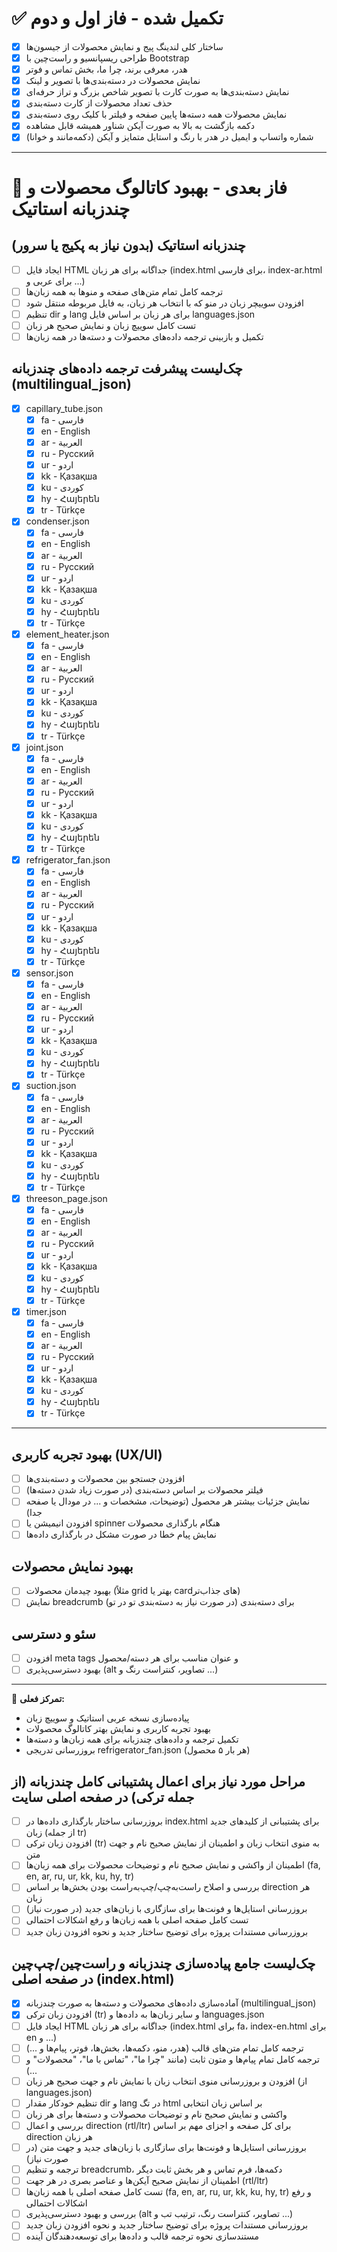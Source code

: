 # ✅ تکمیل شده - فاز اول و دوم

- [x] ساختار کلی لندینگ پیج و نمایش محصولات از جیسون‌ها
- [x] طراحی ریسپانسیو و راست‌چین با Bootstrap
- [x] هدر، معرفی برند، چرا ما، بخش تماس و فوتر
- [x] نمایش محصولات در دسته‌بندی‌ها با تصویر و لینک
- [x] نمایش دسته‌بندی‌ها به صورت کارت با تصویر شاخص بزرگ و تراز حرفه‌ای
- [x] حذف تعداد محصولات از کارت دسته‌بندی
- [x] نمایش محصولات همه دسته‌ها پایین صفحه و فیلتر با کلیک روی دسته‌بندی
- [x] دکمه بازگشت به بالا به صورت آیکن شناور همیشه قابل مشاهده
- [x] شماره واتساپ و ایمیل در هدر با رنگ و استایل متمایز و آیکن (دکمه‌مانند و خوانا)

---

# 🚀 فاز بعدی - بهبود کاتالوگ محصولات و چندزبانه استاتیک

## چندزبانه استاتیک (بدون نیاز به پکیج یا سرور)
- [ ] ایجاد فایل HTML جداگانه برای هر زبان (index.html برای فارسی، index-ar.html برای عربی و ...)
- [ ] ترجمه کامل تمام متن‌های صفحه و منوها به همه زبان‌ها
- [ ] افزودن سوییچر زبان در منو که با انتخاب هر زبان، به فایل مربوطه منتقل شود
- [ ] تنظیم dir و lang برای هر زبان بر اساس فایل languages.json
- [ ] تست کامل سوییچ زبان و نمایش صحیح هر زبان
- [ ] تکمیل و بازبینی ترجمه داده‌های محصولات و دسته‌ها در همه زبان‌ها

## چک‌لیست پیشرفت ترجمه داده‌های چندزبانه (multilingual_json)

- [x] capillary_tube.json
  - [x] fa  - فارسی
  - [x] en  - English
  - [x] ar  - العربية
  - [x] ru  - Русский
  - [x] ur  - اردو
  - [x] kk  - Қазақша
  - [x] ku  - کوردی
  - [x] hy  - Հայերեն
  - [x] tr  - Türkçe
- [x] condenser.json
  - [x] fa  - فارسی
  - [x] en  - English
  - [x] ar  - العربية
  - [x] ru  - Русский
  - [x] ur  - اردو
  - [x] kk  - Қазақша
  - [x] ku  - کوردی
  - [x] hy  - Հայերեն
  - [x] tr  - Türkçe
- [x] element_heater.json
  - [x] fa  - فارسی
  - [x] en  - English
  - [x] ar  - العربية
  - [x] ru  - Русский
  - [x] ur  - اردو
  - [x] kk  - Қазақша
  - [x] ku  - کوردی
  - [x] hy  - Հայերեն
  - [x] tr  - Türkçe
- [x] joint.json
  - [x] fa  - فارسی
  - [x] en  - English
  - [x] ar  - العربية
  - [x] ru  - Русский
  - [x] ur  - اردو
  - [x] kk  - Қазақша
  - [x] ku  - کوردی
  - [x] hy  - Հայերեն
  - [x] tr  - Türkçe
- [x] refrigerator_fan.json
  - [x] fa  - فارسی
  - [x] en  - English
  - [x] ar  - العربية
  - [x] ru  - Русский
  - [x] ur  - اردو
  - [x] kk  - Қазақша
  - [x] ku  - کوردی
  - [x] hy  - Հայերեն
  - [x] tr  - Türkçe
- [x] sensor.json
  - [x] fa  - فارسی
  - [x] en  - English
  - [x] ar  - العربية
  - [x] ru  - Русский
  - [x] ur  - اردو
  - [x] kk  - Қазақша
  - [x] ku  - کوردی
  - [x] hy  - Հայերեն
  - [x] tr  - Türkçe
- [x] suction.json
  - [x] fa  - فارسی
  - [x] en  - English
  - [x] ar  - العربية
  - [x] ru  - Русский
  - [x] ur  - اردو
  - [x] kk  - Қазақша
  - [x] ku  - کوردی
  - [x] hy  - Հայերեն
  - [x] tr  - Türkçe
- [x] threeson_page.json
  - [x] fa  - فارسی
  - [x] en  - English
  - [x] ar  - العربية
  - [x] ru  - Русский
  - [x] ur  - اردو
  - [x] kk  - Қазақша
  - [x] ku  - کوردی
  - [x] hy  - Հայերեն
  - [x] tr  - Türkçe
- [x] timer.json
  - [x] fa  - فارسی
  - [x] en  - English
  - [x] ar  - العربية
  - [x] ru  - Русский
  - [x] ur  - اردو
  - [x] kk  - Қазақша
  - [x] ku  - کوردی
  - [x] hy  - Հայերեն
  - [x] tr  - Türkçe

---

## بهبود تجربه کاربری (UX/UI)
- [ ] افزودن جستجو بین محصولات و دسته‌بندی‌ها
- [ ] فیلتر محصولات بر اساس دسته‌بندی (در صورت زیاد شدن دسته‌ها)
- [ ] نمایش جزئیات بیشتر هر محصول (توضیحات، مشخصات و ... در مودال یا صفحه جدا)
- [ ] افزودن انیمیشن یا spinner هنگام بارگذاری محصولات
- [ ] نمایش پیام خطا در صورت مشکل در بارگذاری داده‌ها

## بهبود نمایش محصولات
- [ ] بهبود چیدمان محصولات (مثلاً grid بهتر یا cardهای جذاب‌تر)
- [ ] نمایش breadcrumb برای دسته‌بندی (در صورت نیاز به دسته‌بندی تو در تو)

## سئو و دسترسی
- [ ] افزودن meta tags و عنوان مناسب برای هر دسته/محصول
- [ ] بهبود دسترسی‌پذیری (alt تصاویر، کنتراست رنگ و ...)

---

📌 **تمرکز فعلی:**
- پیاده‌سازی نسخه عربی استاتیک و سوییچ زبان
- بهبود تجربه کاربری و نمایش بهتر کاتالوگ محصولات
- تکمیل ترجمه و داده‌های چندزبانه برای همه زبان‌ها و دسته‌ها
- بروزرسانی تدریجی refrigerator_fan.json (هر بار ۵ محصول)

## مراحل مورد نیاز برای اعمال پشتیبانی کامل چندزبانه (از جمله ترکی) در صفحه اصلی سایت

- [ ] بروزرسانی ساختار بارگذاری داده‌ها در index.html برای پشتیبانی از کلیدهای جدید زبان (از جمله tr)
- [ ] افزودن زبان ترکی (tr) به منوی انتخاب زبان و اطمینان از نمایش صحیح نام و جهت متن
- [ ] اطمینان از واکشی و نمایش صحیح نام و توضیحات محصولات برای همه زبان‌ها (fa, en, ar, ru, ur, kk, ku, hy, tr)
- [ ] بررسی و اصلاح راست‌به‌چپ/چپ‌به‌راست بودن بخش‌ها بر اساس direction هر زبان
- [ ] بروزرسانی استایل‌ها و فونت‌ها برای سازگاری با زبان‌های جدید (در صورت نیاز)
- [ ] تست کامل صفحه اصلی با همه زبان‌ها و رفع اشکالات احتمالی
- [ ] بروزرسانی مستندات پروژه برای توضیح ساختار جدید و نحوه افزودن زبان جدید

## چک‌لیست جامع پیاده‌سازی چندزبانه و راست‌چین/چپ‌چین در صفحه اصلی (index.html)

- [x] آماده‌سازی داده‌های محصولات و دسته‌ها به صورت چندزبانه (multilingual_json)
- [x] افزودن زبان ترکی (tr) و سایر زبان‌ها به داده‌ها و languages.json
- [ ] ایجاد فایل HTML جداگانه برای هر زبان (index.html برای fa، index-en.html برای en و ...)
- [ ] ترجمه کامل تمام متن‌های قالب (هدر، منو، دکمه‌ها، بخش‌ها، فوتر، پیام‌ها و ...)
- [ ] ترجمه کامل تمام پیام‌ها و متون ثابت (مانند "چرا ما"، "تماس با ما"، "محصولات" و ...)
- [ ] افزودن و بروزرسانی منوی انتخاب زبان با نمایش نام و جهت صحیح هر زبان (از languages.json)
- [ ] تنظیم خودکار مقدار dir و lang در تگ html بر اساس زبان انتخابی
- [ ] واکشی و نمایش صحیح نام و توضیحات محصولات و دسته‌ها برای هر زبان
- [ ] بررسی و اعمال direction (rtl/ltr) برای کل صفحه و اجزای مهم بر اساس direction هر زبان
- [ ] بروزرسانی استایل‌ها و فونت‌ها برای سازگاری با زبان‌های جدید و جهت متن (در صورت نیاز)
- [ ] ترجمه و تنظیم breadcrumb، دکمه‌ها، فرم تماس و هر بخش ثابت دیگر
- [ ] اطمینان از نمایش صحیح آیکن‌ها و عناصر بصری در هر جهت (rtl/ltr)
- [ ] تست کامل صفحه اصلی با همه زبان‌ها (fa, en, ar, ru, ur, kk, ku, hy, tr) و رفع اشکالات احتمالی
- [ ] بررسی و بهبود دسترسی‌پذیری (alt تصاویر، کنتراست رنگ، ترتیب تب و ...)
- [ ] بروزرسانی مستندات پروژه برای توضیح ساختار جدید و نحوه افزودن زبان جدید
- [ ] مستندسازی نحوه ترجمه قالب و داده‌ها برای توسعه‌دهندگان آینده
